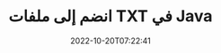 ---
############################# Static ############################
layout: "auto-gen-merger"
date: 2022-10-20T07:22:41
draft: false
otherformats: vsdx vssm vssx vstm vstx vsx vtx xlam xls xlsb xlsm xlsx bmp jpg jpeg png

############################# Head ############################
head_title: "انضم إلى ملفات TXT عبر Java & J2SE Documents Merger API"
head_description: "انضم إلى عدة ملفات TXT في Java باستخدام واجهة برمجة تطبيقات دمج المستندات مع جميع البيانات والأسلوب والتنسيق كمستندات المصدر."

############################# Header ############################
title: "انضم إلى ملفات TXT في Java"
description: "انضم إلى TXT ببضعة أسطر من كود Java."
bg_image: "https://cms.admin.containerize.com/templates/aspose/App_Themes/V3/images/bg/header1.png"
bg_overlay: false
button:
    enable: true
    icon: "fas fa-arrow-down"
    label: "تحميل النسخة التجريبية المجانية"
    link: "https://downloads.groupdocs.com/merger/java"

############################# SubMenu ############################
submenu:
    enable: true

    left:
        img_alt: "GroupDocs.Merger for Java"
        image: "https://cms.admin.containerize.com/templates/groupdocs/images/product-logos/90x90-noborder/groupdocs-merger-java.png"
        product: "GroupDocs.Merger"
        platform: "Java"

    middle:
        button:

            # button loop
            - link: "https://apireference.groupdocs.com/merger/java"
              text: "مرجع API"

            # button loop
            - link: "https://github.com/groupdocs-merger"
              text: "أمثلة التعليمات البرمجية"

            # button loop
            - link: "https://products.groupdocs.app/merger/family"
              text: "العروض التوضيحية الحية"

            # button loop
            - link: "https://purchase.groupdocs.com/pricing/merger/java"
              text: "التسعير"

    right:
        link_download: "https://downloads.groupdocs.com/merger"
        link_learn: "https://docs.groupdocs.com/merger/java"
        link_buy: "https://purchase.groupdocs.com"

############################# About ############################
about:
    enable: true
    title: "حول واجهة برمجة تطبيقات GroupDocs.Merger for Java"
    content: |
        يوفر [GroupDocs.Merger for Java](/ar/merger/java/) حلاً مناسبًا للانضمام إلى العديد من ملفات PDF و Microsoft Office (Word و Excel و PowerPoint و OneNote) و OpenDocument و HTML والصور و العديد من المستندات الأخرى في ملف واحد داخل تطبيقات Java. سيوفر عليك GroupDocs.Merger الكثير من الجهد ، حيث يُسمح لك بالانضمام إلى مستندات TXT - ليست هناك حاجة لتثبيت أي برامج أو تطبيقات سطح مكتب أو مكونات إضافية تابعة لجهة خارجية. الآن ليس من الضروري إضاعة الوقت والانضمام إلى الملفات يدويًا! تتمثل مهمة GroupDocs في توفير أفضل جودة وتبسيط مهام سير عمل معالجة المستندات.
        
        GroupDocs.Merger API هو الاختيار الصحيح لحلول الشركات التي تحتاج إلى ميزات الانضمام إلى الملفات. يتم دعم واجهات برمجة التطبيقات هذه بشكل جيد على جميع أنظمة التشغيل والأنظمة الأساسية بما في ذلك J2SE 7.0 (1.7), J2SE 8.0 (1.8), Java 10.

############################# Steps ############################
steps:
    enable: true
    title_left: "ضم عدة ملفات TXT في Java"
    content_left: |
        يسهّل [GroupDocs.Merger for Java](/ar/merger/java/) على مطوري جافا الانضمام إلى عدة ملفات TXT من خلال تنفيذ بضع خطوات سهلة.
        
        * قم بإنشاء مثيل **Merger** وتمرير مسار مستند المصدر كمعامل مُنشئ.
        * اتصل بـ ** الانضمام ** إلى فئة ** الاندماج ** واجتياز مسار المستند المصدر الثاني.
        * اتصل بـ **Save** of **Merger** class لحفظ المستند المدمج.

    title_right: "متطلبات النظام"
    content_right: |
        يتم دعم واجهات برمجة تطبيقات GroupDocs.Merger for Java على جميع الأنظمة الأساسية وأنظمة التشغيل الرئيسية. قبل تنفيذ الكود أدناه ، يرجى التأكد من تثبيت المتطلبات الأساسية التالية على نظامك.

        * أنظمة التشغيل: مايكروسوفت ويندوز ، لينوكس ، ماك
        * بيئات التطوير: NetBeans, IntelliJ IDEA, Eclipse
        * إطار أعمال: J2SE 7.0 (1.7), J2SE 8.0 (1.8), Java 10
        * تنزيل أحدث إصدار من GroupDocs.Merger for Java من [Maven](https://repository.groupdocs.com/webapp/#/artifacts/browse/tree/General/repo/com/groupdocs/groupdocs-merger)
         
    code: |
     {{% merger/additional-styles %}}
     {{< merger/code-merger title="كيفية الانضمام إلى ملفات TXT باستخدام كود مثال Java">}}

        ```java    
        // انضم إلى ملفات TXT باستخدام GroupDocs.Merger لواجهة برمجة تطبيقات Java
        // إنشاء دمج مع مستند الإدخال TXT
        Merger merger = new Merger("input_1.txt");

        // استدعاء طريقة الانضمام لمثيل فئة الدمج وتمرير مسار المستند المصدر الثاني
        merger.join("input_2.txt");
    
        // استدعاء طريقة حفظ مثيل فئة دمج لحفظ المستند المدمج
        merger.save("merged-file.txt"); 
        ```
     {{< /merger/code-merger >}}

############################# Demos ############################
demos:
    enable: true
    title: "عروض توضيحية مباشرة - تطبيق عبر الإنترنت للانضمام إلى المستندات"
    content: |
       انضم إلى أكثر من TXT ملف واحد الآن من خلال زيارة موقع ويب [GroupDocs.Merger Live Demos](https://products.groupdocs.app/merger/txt).
       يحتوي العرض التوضيحي المباشر على الفوائد التالية.
        
############################# About Formats ############################
about_formats:
    enable: true

############################# More Formats ############################
more_formats:
    enable: true
    title: "الانضمام إلى تنسيقات المستندات الأخرى"
    content: |
        Java مستندات دمج API لتنسيقات الملفات والصور. قم بجمع بعض تنسيقات المستندات الشائعة كما هو مذكور أدناه.

############################# Back to top ###############################
back_to_top:
    enable: true
---